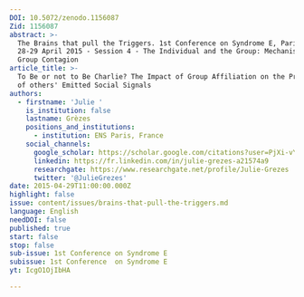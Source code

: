 ```yaml
---
DOI: 10.5072/zenodo.1156087
Zid: 1156087
abstract: >-
  The Brains that pull the Triggers. 1st Conference on Syndrome E, Paris IAS,
  28-29 April 2015 - Session 4 - The Individual and the Group: Mechanisms of
  Group Contagion
article_title: >-
  To Be or not to Be Charlie? The Impact of Group Affiliation on the Processing
  of others' Emitted Social Signals
authors:
  - firstname: 'Julie '
    is_institution: false
    lastname: Grèzes
    positions_and_institutions:
      - institution: ENS Paris, France
    social_channels:
      google_scholar: https://scholar.google.com/citations?user=PjXi-vYAAAAJ&hl=fr
      linkedin: https://fr.linkedin.com/in/julie-grezes-a21574a9
      researchgate: https://www.researchgate.net/profile/Julie-Grezes
      twitter: '@JulieGrezes'
date: 2015-04-29T11:00:00.000Z
highlight: false
issue: content/issues/brains-that-pull-the-triggers.md
language: English
needDOI: false
published: true
start: false
stop: false
sub-issue: 1st Conference on Syndrome E
subissue: 1st Conference  on Syndrome E
yt: IcgO1OjIbHA

---
```


<Youtube yt="IcgO1OjIbHA" caption="To be or not to be Charlie? The impact of group affiliation on the processing of others' emitted social signals" start="false" stop="false"></Youtube>